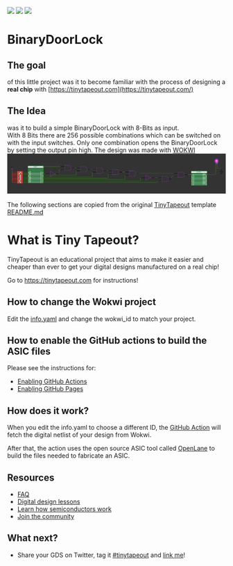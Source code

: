 ![](../../workflows/gds/badge.svg) ![](../../workflows/docs/badge.svg) ![](../../workflows/wokwi_test/badge.svg)

# BinaryDoorLock

## The goal 
of this little project was it to become familiar with the process of designing a **real chip** with [https://tinytapeout.com](https://tinytapeout.com/)

## The Idea
was it to build a simple BinaryDoorLock with 8-Bits as input.  
With 8 Bits there are 256 possible combinations which can be switched on with the input switches. 
Only one combination opens the BinaryDoorLock by setting the output pin high. The design was made with [WOKWI](https://wokwi.com/projects/359387860730498049)
![](./media_assets/screenshot.png)

The following sections are copied from the original [TinyTapeout](https://tinytapeout.com) template [README.md](https://github.com/TinyTapeout/tt03-submission-template/blob/main/README.md)

# What is Tiny Tapeout?

TinyTapeout is an educational project that aims to make it easier and cheaper than ever to get your digital designs manufactured on a real chip!

Go to https://tinytapeout.com for instructions!

## How to change the Wokwi project

Edit the [info.yaml](info.yaml) and change the wokwi_id to match your project.

## How to enable the GitHub actions to build the ASIC files

Please see the instructions for:

* [Enabling GitHub Actions](https://tinytapeout.com/faq/#when-i-commit-my-change-the-gds-action-isnt-running)
* [Enabling GitHub Pages](https://tinytapeout.com/faq/#my-github-action-is-failing-on-the-pages-part)

## How does it work?

When you edit the info.yaml to choose a different ID, the [GitHub Action](.github/workflows/gds.yaml) will fetch the digital netlist of your design from Wokwi.

After that, the action uses the open source ASIC tool called [OpenLane](https://www.zerotoasiccourse.com/terminology/openlane/) to build the files needed to fabricate an ASIC.

## Resources

* [FAQ](https://tinytapeout.com/faq/)
* [Digital design lessons](https://tinytapeout.com/digital_design/)
* [Learn how semiconductors work](https://tinytapeout.com/siliwiz/)
* [Join the community](https://discord.gg/rPK2nSjxy8)

## What next?

* Share your GDS on Twitter, tag it [#tinytapeout](https://twitter.com/hashtag/tinytapeout?src=hashtag_click) and [link me](https://twitter.com/matthewvenn)!
